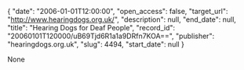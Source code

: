 {
  "date": "2006-01-01T12:00:00", 
  "open_access": false, 
  "target_url": "http://www.hearingdogs.org.uk/", 
  "description": null, 
  "end_date": null, 
  "title": "Hearing Dogs for Deaf People", 
  "record_id": "20060101T120000/uB69Tjd6R1a1a9DRfn7KOA==", 
  "publisher": "hearingdogs.org.uk", 
  "slug": 4494, 
  "start_date": null
}

None